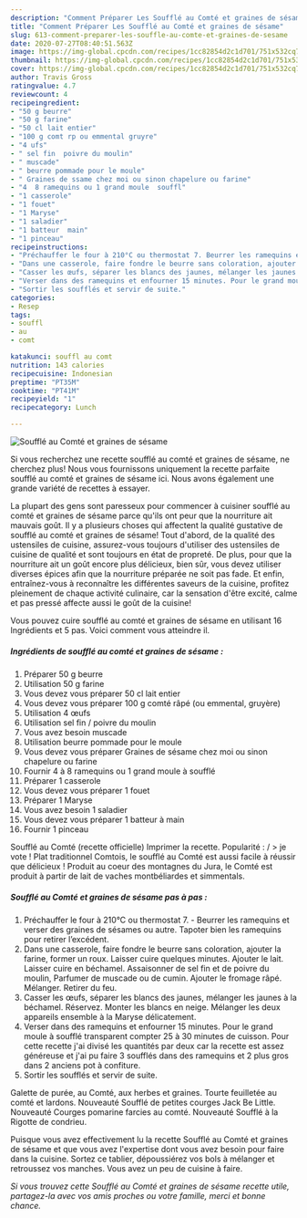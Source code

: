 ```yaml
---
description: "Comment Préparer Les Soufflé au Comté et graines de sésame"
title: "Comment Préparer Les Soufflé au Comté et graines de sésame"
slug: 613-comment-preparer-les-souffle-au-comte-et-graines-de-sesame
date: 2020-07-27T08:40:51.563Z
image: https://img-global.cpcdn.com/recipes/1cc82854d2c1d701/751x532cq70/souffle-au-comte-et-graines-de-sesame-photo-principale-de-la-recette.jpg
thumbnail: https://img-global.cpcdn.com/recipes/1cc82854d2c1d701/751x532cq70/souffle-au-comte-et-graines-de-sesame-photo-principale-de-la-recette.jpg
cover: https://img-global.cpcdn.com/recipes/1cc82854d2c1d701/751x532cq70/souffle-au-comte-et-graines-de-sesame-photo-principale-de-la-recette.jpg
author: Travis Gross
ratingvalue: 4.7
reviewcount: 4
recipeingredient:
- "50 g beurre"
- "50 g farine"
- "50 cl lait entier"
- "100 g comt rp ou emmental gruyre"
- "4 ufs"
- " sel fin  poivre du moulin"
- " muscade"
- " beurre pommade pour le moule"
- " Graines de ssame chez moi ou sinon chapelure ou farine"
- "4  8 ramequins ou 1 grand moule  souffl"
- "1 casserole"
- "1 fouet"
- "1 Maryse"
- "1 saladier"
- "1 batteur  main"
- "1 pinceau"
recipeinstructions:
- "Préchauffer le four à 210°C ou thermostat 7. Beurrer les ramequins et verser des graines de sésames ou autre. Tapoter bien les ramequins pour retirer l’excédent."
- "Dans une casserole, faire fondre le beurre sans coloration, ajouter la farine, former un roux. Laisser cuire quelques minutes. Ajouter le lait. Laisser cuire en béchamel. Assaisonner de sel fin et de poivre du moulin, Parfumer de muscade ou de cumin. Ajouter le fromage râpé. Mélanger. Retirer du feu."
- "Casser les œufs, séparer les blancs des jaunes, mélanger les jaunes à la béchamel. Réservez. Monter les blancs en neige. Mélanger les deux appareils ensemble à la Maryse délicatement."
- "Verser dans des ramequins et enfourner 15 minutes. Pour le grand moule à soufflé transparent compter 25 à 30 minutes de cuisson. Pour cette recette j&#39;ai divisé les quantités par deux car la recette est assez généreuse et j&#39;ai pu faire 3 soufflés dans des ramequins et 2 plus gros dans 2 anciens pot à confiture."
- "Sortir les soufflés et servir de suite."
categories:
- Resep
tags:
- souffl
- au
- comt

katakunci: souffl au comt 
nutrition: 143 calories
recipecuisine: Indonesian
preptime: "PT35M"
cooktime: "PT41M"
recipeyield: "1"
recipecategory: Lunch

---
```



![Soufflé au Comté et graines de sésame](https://img-global.cpcdn.com/recipes/1cc82854d2c1d701/751x532cq70/souffle-au-comte-et-graines-de-sesame-photo-principale-de-la-recette.jpg)

Si vous recherchez une recette soufflé au comté et graines de sésame, ne cherchez plus! Nous vous fournissons uniquement la recette parfaite soufflé au comté et graines de sésame ici. Nous avons également une grande variété de recettes à essayer.

La plupart des gens sont paresseux pour commencer à cuisiner soufflé au comté et graines de sésame parce qu'ils ont peur que la nourriture ait mauvais goût. Il y a plusieurs choses qui affectent la qualité gustative de soufflé au comté et graines de sésame! Tout d'abord, de la qualité des ustensiles de cuisine, assurez-vous toujours d'utiliser des ustensiles de cuisine de qualité et sont toujours en état de propreté. De plus, pour que la nourriture ait un goût encore plus délicieux, bien sûr, vous devez utiliser diverses épices afin que la nourriture préparée ne soit pas fade. Et enfin, entraînez-vous à reconnaître les différentes saveurs de la cuisine, profitez pleinement de chaque activité culinaire, car la sensation d'être excité, calme et pas pressé affecte aussi le goût de la cuisine!

<!--inarticleads1-->

Vous pouvez cuire soufflé au comté et graines de sésame en utilisant 16 Ingrédients et 5 pas. Voici comment vous atteindre il.

##### Ingrédients de soufflé au comté et graines de sésame :

1. Préparer 50 g beurre
1. Utilisation 50 g farine
1. Vous devez vous préparer 50 cl lait entier
1. Vous devez vous préparer 100 g comté râpé (ou emmental, gruyère)
1. Utilisation 4 œufs
1. Utilisation  sel fin / poivre du moulin
1. Vous avez besoin  muscade
1. Utilisation  beurre pommade pour le moule
1. Vous devez vous préparer  Graines de sésame chez moi ou sinon chapelure ou farine
1. Fournir 4 à 8 ramequins ou 1 grand moule à soufflé
1. Préparer 1 casserole
1. Vous devez vous préparer 1 fouet
1. Préparer 1 Maryse
1. Vous avez besoin 1 saladier
1. Vous devez vous préparer 1 batteur à main
1. Fournir 1 pinceau


Soufflé au Comté (recette officielle) Imprimer la recette. Popularité : / &gt; je vote ! Plat traditionnel Comtois, le soufflé au Comté est aussi facile à réussir que délicieux ! Produit au coeur des montagnes du Jura, le Comté est produit à partir de lait de vaches montbéliardes et simmentals. 

<!--inarticleads2-->

##### Soufflé au Comté et graines de sésame pas à pas :

1. Préchauffer le four à 210°C ou thermostat 7. - Beurrer les ramequins et verser des graines de sésames ou autre. Tapoter bien les ramequins pour retirer l’excédent.
1. Dans une casserole, faire fondre le beurre sans coloration, ajouter la farine, former un roux. Laisser cuire quelques minutes. Ajouter le lait. Laisser cuire en béchamel. Assaisonner de sel fin et de poivre du moulin, Parfumer de muscade ou de cumin. Ajouter le fromage râpé. Mélanger. Retirer du feu.
1. Casser les œufs, séparer les blancs des jaunes, mélanger les jaunes à la béchamel. Réservez. Monter les blancs en neige. Mélanger les deux appareils ensemble à la Maryse délicatement.
1. Verser dans des ramequins et enfourner 15 minutes. Pour le grand moule à soufflé transparent compter 25 à 30 minutes de cuisson. Pour cette recette j&#39;ai divisé les quantités par deux car la recette est assez généreuse et j&#39;ai pu faire 3 soufflés dans des ramequins et 2 plus gros dans 2 anciens pot à confiture.
1. Sortir les soufflés et servir de suite.


Galette de purée, au Comté, aux herbes et graines. Tourte feuilletée au comté et lardons. Nouveauté Soufflé de petites courges Jack Be Little. Nouveauté Courges pomarine farcies au comté. Nouveauté Soufflé à la Rigotte de condrieu. 

<!--inarticleads1-->

<p>
Puisque vous avez effectivement lu la recette Soufflé au Comté et graines de sésame et que vous avez l'expertise dont vous avez besoin pour faire dans la cuisine. Sortez ce tablier, dépoussiérez vos bols à mélanger et retroussez vos manches. Vous avez un peu de cuisine à faire.
</p>

<p>
<i>Si vous trouvez cette Soufflé au Comté et graines de sésame recette utile, partagez-la avec vos amis proches ou votre famille, merci et bonne chance.</i>
</p>
